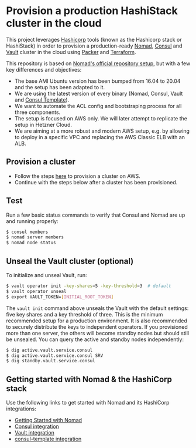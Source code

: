 # Provision a production HashiStack cluster in the cloud

This project leverages [Hashicorp](https://www.hashicorp.com/) tools (known as the Hashicorp stack or HashiStack) in order to provision a production-ready [Nomad](https://www.nomadproject.io/), [Consul](https://www.consul.io) and [Vault](https://www.vaultproject.io) cluster in the cloud using [Packer](https://packer.io) and [Terraform](https://terraform.io).

This repository is based on [Nomad's official repository setup](https://github.com/hashicorp/nomad/tree/main/terraform), but with a few key differences and objectives:

- The base AMI Ubuntu version has been bumped from 16.04 to 20.04 and the setup has been adapted to it.
- We are using the latest version of every binary (Nomad, Consul, Vault and [Consul Template](https://github.com/hashicorp/consul-template)).
- We want to automate the ACL config and bootstraping process for all three components.
- The setup is focused on AWS only. We will later attempt to replicate the setup in Hetzner Cloud.
- We are aiming at a more robust and modern AWS setup, e.g. by allowing to deploy in a specific VPC and replacing the AWS Classic ELB with an ALB.

## Provision a cluster

- Follow the steps [here](aws/README.md) to provision a cluster on AWS.
- Continue with the steps below after a cluster has been provisioned.

## Test

Run a few basic status commands to verify that Consul and Nomad are up and running 
properly:

```bash
$ consul members
$ nomad server members
$ nomad node status
```

## Unseal the Vault cluster (optional)

To initialize and unseal Vault, run:

```bash
$ vault operator init -key-shares=5 -key-threshold=3  # default
$ vault operator unseal
$ export VAULT_TOKEN=[INITIAL_ROOT_TOKEN]
```

The `vault init` command above unseals the Vault with the default settings: five key shares and a key  threshold of three. This is the minimum recommended setup for a production environment. It is also recommended to securely distribute the keys to independent  operators. If you provisioned more than one server, the others will 
become standby nodes but should still be unsealed. You can query the active 
and standby nodes independently:

```bash
$ dig active.vault.service.consul
$ dig active.vault.service.consul SRV
$ dig standby.vault.service.consul
```

## Getting started with Nomad & the HashiCorp stack

Use the following links to get started with Nomad and its HashiCorp integrations:

* [Getting Started with Nomad](https://www.nomadproject.io/intro/getting-started/jobs.html)
* [Consul integration](https://www.nomadproject.io/docs/service-discovery/index.html)
* [Vault integration](https://www.nomadproject.io/docs/vault-integration/index.html)
* [consul-template integration](https://www.nomadproject.io/docs/job-specification/template.html)

